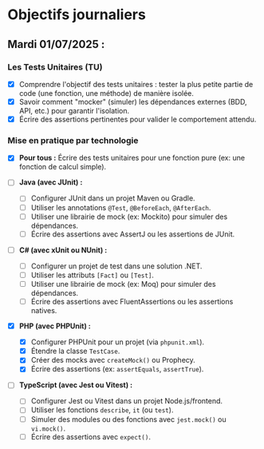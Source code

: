 # Objectifs journaliers

## Mardi 01/07/2025 :

### Les Tests Unitaires (TU)
- [x] Comprendre l'objectif des tests unitaires : tester la plus petite partie de code (une fonction, une méthode) de manière isolée.
- [x] Savoir comment "mocker" (simuler) les dépendances externes (BDD, API, etc.) pour garantir l'isolation.
- [x] Écrire des assertions pertinentes pour valider le comportement attendu.

### Mise en pratique par technologie
- [x] **Pour tous :** Écrire des tests unitaires pour une fonction pure (ex: une fonction de calcul simple).

- [ ] **Java (avec JUnit) :**
  - [ ] Configurer JUnit dans un projet Maven ou Gradle.
  - [ ] Utiliser les annotations `@Test`, `@BeforeEach`, `@AfterEach`.
  - [ ] Utiliser une librairie de mock (ex: Mockito) pour simuler des dépendances.
  - [ ] Écrire des assertions avec AssertJ ou les assertions de JUnit.

- [ ] **C# (avec xUnit ou NUnit) :**
  - [ ] Configurer un projet de test dans une solution .NET.
  - [ ] Utiliser les attributs `[Fact]` ou `[Test]`.
  - [ ] Utiliser une librairie de mock (ex: Moq) pour simuler des dépendances.
  - [ ] Écrire des assertions avec FluentAssertions ou les assertions natives.

- [x] **PHP (avec PHPUnit) :**
  - [x] Configurer PHPUnit pour un projet (via `phpunit.xml`).
  - [x] Étendre la classe `TestCase`.
  - [x] Créer des mocks avec `createMock()` ou Prophecy.
  - [x] Écrire des assertions (ex: `assertEquals`, `assertTrue`).

- [ ] **TypeScript (avec Jest ou Vitest) :**
  - [ ] Configurer Jest ou Vitest dans un projet Node.js/frontend.
  - [ ] Utiliser les fonctions `describe`, `it` (ou `test`).
  - [ ] Simuler des modules ou des fonctions avec `jest.mock()` ou `vi.mock()`.
  - [ ] Écrire des assertions avec `expect()`. 